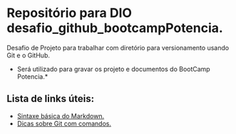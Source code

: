 # Repositório para DIO desafio_github_bootcampPotencia.
Desafio de Projeto para trabalhar com diretório  para versionamento usando Git e o GitHub.
* Será utilizado para gravar os projeto e documentos do BootCamp Potencia.*
## Lista de links úteis:
- [Sintaxe básica do Markdown.](https://www.markdownguide.org/basic-syntax/)
- [Dicas sobre Git com comandos.](https://training.github.com/downloads/pt_BR/github-git-cheat-sheet.pdf) 

